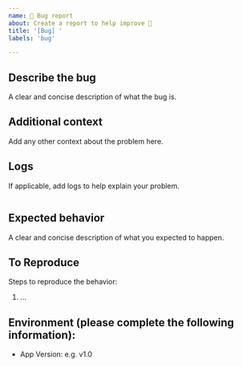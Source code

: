 ```yaml
---
name: 🐛 Bug report
about: Create a report to help improve 🎉
title: '[Bug] '
labels: 'bug'

---
```


## Describe the bug

A clear and concise description of what the bug is.

## Additional context

Add any other context about the problem here.

## Logs

If applicable, add logs to help explain your problem.
```console

```

## Expected behavior

A clear and concise description of what you expected to happen.

## To Reproduce

Steps to reproduce the behavior:
1. ...

## Environment (please complete the following information):

- App Version: e.g. v1.0
